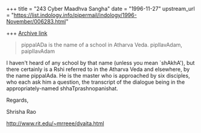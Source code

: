 +++
title = "243 Cyber Maadhva Sangha"
date = "1996-11-27"
upstream_url = "https://list.indology.info/pipermail/indology/1996-November/006283.html"

+++
[Archive link](https://list.indology.info/pipermail/indology/1996-November/006283.html)

> pippalADa is the name of a school in Atharva Veda. pipIlavAdam, paipIlavAdam

I haven't heard of any school by that name (unless you mean `shAkhA'),
but there certainly is a Rshi referred to in the Atharva Veda and
elsewhere, by the name pippalAda.  He is the master who is approached
by six disciples, who each ask him a question, the transcript of the
dialogue being in the appropriately-named shhaTprashnopanishat.

Regards,

Shrisha Rao

http://www.rit.edu/~mrreee/dvaita.html




